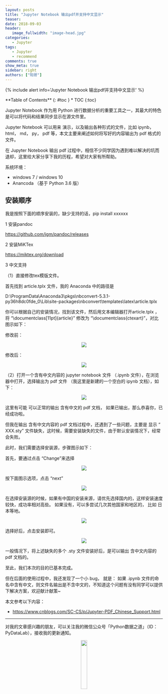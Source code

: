 ```yaml
---
layout: posts
title: "Jupyter Notebook 输出pdf并支持中文显示"
teaser:
date: 2018-09-03
header:
   image_fullwidth: "image-head.jpg"
categories:
   - Jupyter
tags:
   - Jupyter
   - recommend
comments: true
show_meta: true
sidebar: right
authors: ["阳哥"]
---
```




{% include alert info='Jupyter Notebook 输出pdf并支持中文显示' %}


<div class="panel radius" markdown="1">
**Table of Contents**
{: #toc }
*  TOC
{:toc}
</div>


Jupyter Notebook 作为用 Python 进行数据分析的重要工具之一，其最大的特色是可以将代码和结果同步显示在源文件里。

Jupyter Notebook 可以用来 演示，以及输出各种形式的文件，比如 ipynb，html， md， py， pdf 等，本文主要来阐述如何将写好的内容输出为 pdf 格式的文件。

在 Jupyter Notebook 输出 pdf 过程中，相信不少同学因为遇到难以解决的坑而退却，这里给大家分享下我的历程，希望对大家有所帮助。

系统环境：
* windows 7 / windows 10
* Anancoda （基于 Python 3.6 版）

## 安装顺序

我是按照下面的顺序安装的，缺少支持的话，pip install xxxxxx

1 安装pandoc

https://github.com/jgm/pandoc/releases

2 安装MiKTex

https://miktex.org/download


3 中文支持

（1）直接修改tex模版文件。

首先找到 article.tplx 文件，我的 Anaconda 中的路径是

 D:\ProgramData\Anaconda3\pkgs\nbconvert-5.3.1-py36h8dc0fde_0\Lib\site-packages\nbconvert\templates\latex\article.tplx

你可以根据自己的安装情况，找到该文件，然后用文本编辑器打开article.tplx ，将 “\documentclass[11pt]{article}” 修改为 “\documentclass{ctexart}”，对比图示如下：

修改前：

<div align="center">
    <img src="/images/posts/jupyter-pdf-support-cn/1.png">
</div>


修改后：

<div align="center">
    <img src="/images/posts/jupyter-pdf-support-cn/2.png">
</div>


（2）打开一个含有中文内容的 jupyter notebook 文件 （.ipynb 文件），在浏览器中打开，选择输出为 pdf 文件 （我这里是新建的一个空白的 ipynb 文档），如下：

<div align="center">
    <img src="/images/posts/jupyter-pdf-support-cn/3.jpg">
</div>


这里有可能 可以正常的输出 含有中文的 pdf 文档， 如果已输出，那么恭喜你，已经成功啦。

但我在输出 含有中文内容的 pdf 文档过程中，还遇到了一些问题，主要是 显示 “ XXX.sty”
文件缺失，这时候，需要安装缺失的文件，由于默认安装情况下，经常会失败。

此时，我们需要选择安装源，步骤图示如下：

首先，要通过点击 “Change”来选择
<div align="center">
    <img src="/images/posts/jupyter-pdf-support-cn/4.jpg">
</div>


按下面图示选项，点击 “next”
<div align="center">
    <img src="/images/posts/jupyter-pdf-support-cn/5.png">
</div>

在选择安装源的时候，如果有中国的安装来源，请优先选择国内的，这样安装速度较快，成功率相对高些。 如果没有，可以多尝试几次其他国家和地区的， 比如 日本等地。
<div align="center">
    <img src="/images/posts/jupyter-pdf-support-cn/6.png">
</div>

选择好后，点击安装即可。
<div align="center">
    <img src="/images/posts/jupyter-pdf-support-cn/7.png">
</div>


一般情况下，将上述缺失的多个 .sty 文件安装好后，是可以输出 含中文内容的 pdf 文档的。

至此，我们本次的目的已基本完成。

但在后面的使用过程中，我还发现了一个小 bug， 就是： 如果 .ipynb 文件的命名中含有中文，则文件名输出是不含中文的，不知道这个问题有没有同学可以提供下解决方案，欢迎献计献策~



本文参考以下内容：

* https://www.cnblogs.com/SC-CS/p/Jupyter-PDF_Chinese_Support.html

---

对我的文章感兴趣的朋友，可以关注我的微信公众号「Python数据之道」（ID：PyDataLab），接收我的更新通知。

<div align="center">
    <img src="/images/qrcode.jpg" width="20%">
</div>
